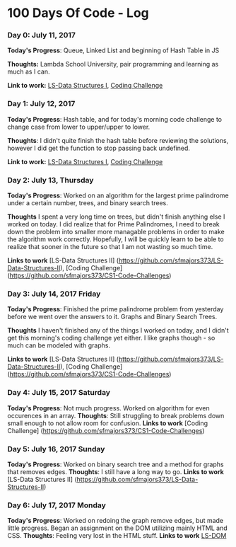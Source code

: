 # 100 Days Of Code - Log

### Day 0: July 11, 2017 

**Today's Progress**: Queue, Linked List and beginning of Hash Table in JS

**Thoughts:** Lambda School University, pair programming and learning as much as I can.

**Link to work:** [LS-Data Structures I](https://github.com/sfmajors373/LS-Data-Structures), [Coding Challenge](https://github.com/sfmajors373/CS1-Code-Challenges)

### Day 1: July 12, 2017 

**Today's Progress**: Hash table, and for today's morning code challenge to change case from lower to upper/upper to lower.

**Thoughts**: I didn't quite finish the hash table before reviewing the solutions, however I did get the function to stop passing back undefined.

**Link to work:** [LS-Data Structures I](https://github.com/sfmajors373/LS-Data-Structures), [Coding Challenge](https://github.com/sfmajors373/CS1-Code-Challenges)


### Day 2: July 13, Thursday 

**Today's Progress**: Worked on an algorithm for the largest prime palindrome under a certain number, trees, and binary search trees.  

**Thoughts** I spent a very long time on trees, but didn't finish anything else I worked on today.  I did realize that for Prime Palindromes, I need to break down the problem into smaller more managable problems in order to make the algorithm work correctly.  Hopefully, I will be quickly learn to be able to realize that sooner in the future so that I am not wasting so much time.

**Links to work**
[LS-Data Structures II] (https://github.com/sfmajors373/LS-Data-Structures-II), [Coding Challenge] (https://github.com/sfmajors373/CS1-Code-Challenges)

### Day 3: July 14, 2017 Friday

**Today's Progress**:  Finished the prime palindrome problem from yesterday before we went over the answers to it.  Graphs and Binary Search Trees.

**Thoughts**  I haven't finished any of the things I worked on today, and I didn't get this morning's coding challenge yet either.  I like graphs though - so much can be modeled with graphs.

**Links to work**
[LS-Data Structures II] (https://github.com/sfmajors373/LS-Data-Structures-II), [Coding Challenge] (https://github.com/sfmajors373/CS1-Code-Challenges)

### Day 4: July 15, 2017 Saturday
**Today's Progress**:  Not much progress.  Worked on algorithm for even occurences in an array.
**Thoughts**: Still struggling to break problems down small enough to not allow room for confusion.
**Links to work** 
[Coding Challenge] (https://github.com/sfmajors373/CS1-Code-Challenges)

### Day 5: July 16, 2017 Sunday
**Today's Progress**: Worked on binary search tree and a method for graphs that removes edges.
**Thoughts**:  I still have a long way to go.
**Links to work** 
[LS-Data Structures II] (https://github.com/sfmajors373/LS-Data-Structures-II)

### Day 6: July 17, 2017 Monday
**Today's Progress**: Worked on redoing the graph remove edges, but made little progress.  Began an assignment on the DOM utilizing mainly HTML and CSS.
**Thoughts**: Feeling very lost in the HTML stuff.
**Links to work**
[LS-DOM](https://github.com/sfmajors373/LS-DOM)
